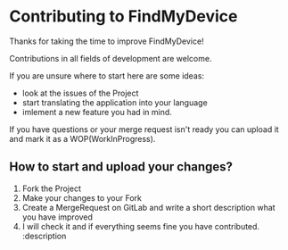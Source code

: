 # Contributing to FindMyDevice

Thanks for taking the time to improve FindMyDevice!

Contributions in all fields of development are welcome.

If you are unsure where to start here are some ideas:
- look at the issues of the Project
- start translating the application into your language
- imlement a new feature you had in mind.

If you have questions or your merge request isn't ready you can upload it and mark it as a WOP(WorkInProgress).

## How to start and upload your changes?

1. Fork the Project
2. Make your changes to your Fork
3. Create a MergeRequest on GitLab and write a short description what you have improved
4. I will check it and if everything seems fine you have contributed. :description
